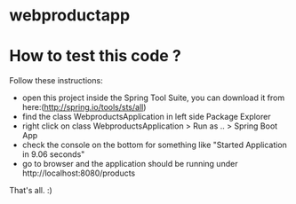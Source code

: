 # webproductapp
# How to test this code ?

Follow these instructions:

- open this project inside the Spring Tool Suite, you can download it from here:(http://spring.io/tools/sts/all)
- find the class WebproductsApplication in left side Package Explorer
- right click on class WebproductsApplication > Run as .. > Spring Boot App
- check the console on the bottom for something like "Started Application in 9.06 seconds"
- go to browser and the application should be running under http://localhost:8080/products

That's all. :)
